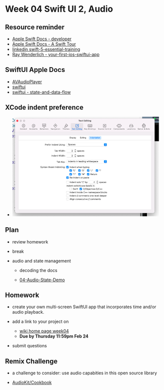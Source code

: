 # Week 04 Swift UI 2, Audio

## Resource reminder

- [Apple Swift Docs - developer](https://developer.apple.com/documentation/swift)
- [Apple Swift Docs - A Swift Tour](https://docs.swift.org/swift-book/GuidedTour/GuidedTour.html)
- [linkedin swift-5-essential-training ](https://www.linkedin.com/learning/swift-5-essential-training)
- [Ray Wenderlich - your-first-ios-swiftui-app](https://www.raywenderlich.com/28797163-your-first-ios-swiftui-app-an-app-from-scratch)

## SwiftUI Apple Docs

- [AVAudioPlayer](https://developer.apple.com/documentation/avfaudio/avaudioplayer)
- [swiftui](https://developer.apple.com/documentation/swiftui)
- [swiftui - state-and-data-flow](https://developer.apple.com/documentation/swiftui/state-and-data-flow)

## XCode indent preference

- ![xcode pref indent](../assets/xcode-pref-indent.png)

## Plan

- review homework

- break

- audio and state management

  - decoding the docs

  - [04-Audio-State-Demo](https://github.com/mobilelabclass-itp/00-Playground/tree/main/04-Audio-State-Demo)

## Homework

- create your own multi-screen SwiftUI app that incorporates time and/or audio playback.

- add a link to your project on

  - [wiki home page week04](https://github.com/mobilelabclass-itp/content/wiki#week-04-homework)
  - **Due by Thursday 11:59pm Feb 24**

- submit questions

## Remix Challenge

- a challenge to consider: use audio capabities in this open source library

- [AudioKit/Cookbook](https://github.com/AudioKit/Cookbook)
